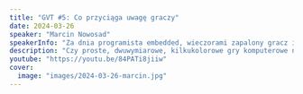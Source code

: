 ```yaml
---
title: "GVT #5: Co przyciąga uwagę graczy"
date: 2024-03-26
speaker: "Marcin Nowosad"
speakerInfo: "Za dnia programista embedded, wieczorami zapalony gracz i hobbystyczny twórca gier na komputery Amiga. Epizodycznie związany z nowożytnym oraz komercyjnym gamedevem. Miłośnik open source, od ponad dekady rozwija projekt biblioteki gamedevowej Amiga C Engine. Główny programista grupy gamedevowej Last Minute Creations"
description: "Czy proste, dwuwymiarowe, kilkukolorowe gry komputerowe na stare komputery są łatwiejsze do zrobienia? Prelekcja opisuje specyfikę tworzenia gier dla retro komputerów, oraz porównuje proces produkcyjny z obecnymi standardami w przemyśle."
youtube: "https://youtu.be/84PATi8jiiw"
cover:
  image: "images/2024-03-26-marcin.jpg"
---
```

